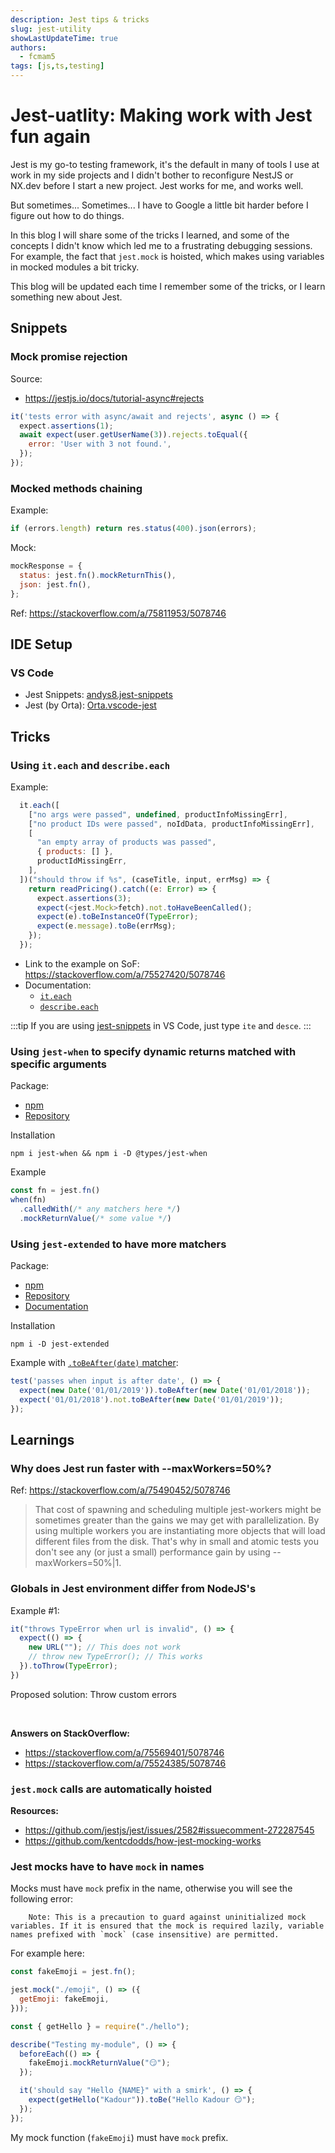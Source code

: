 ```yaml
---
description: Jest tips & tricks
slug: jest-utility
showLastUpdateTime: true
authors:
  - fcmam5
tags: [js,ts,testing]
---
```


# Jest-uatlity: Making work with Jest fun again

Jest is my go-to testing framework, it's the default in many of tools I use at work in my side projects and I didn't bother to reconfigure NestJS or NX.dev before I start a new project. Jest works for me, and works well.

But sometimes... Sometimes... I have to Google a little bit harder before I figure out how to do things.

In this blog I will share some of the tricks I learned, and some of the concepts I didn't know which led me to a frustrating debugging sessions. For example, the fact that `jest.mock` is hoisted, which makes using variables in mocked modules a bit tricky.

This blog will be updated each time I remember some of the tricks, or I learn something new about Jest.

<!-- truncate -->

## Snippets

### Mock promise rejection

Source:

- https://jestjs.io/docs/tutorial-async#rejects

```js
it('tests error with async/await and rejects', async () => {
  expect.assertions(1);
  await expect(user.getUserName(3)).rejects.toEqual({
    error: 'User with 3 not found.',
  });
});
```

### Mocked methods chaining

Example:

```js
if (errors.length) return res.status(400).json(errors);
```

Mock:

```js
mockResponse = {
  status: jest.fn().mockReturnThis(),
  json: jest.fn(),
};
```

Ref: https://stackoverflow.com/a/75811953/5078746

## IDE Setup

### VS Code

- Jest Snippets: [andys8.jest-snippets](https://marketplace.visualstudio.com/items?itemName=andys8.jest-snippets)
- Jest (by Orta): [Orta.vscode-jest](https://marketplace.visualstudio.com/items?itemName=Orta.vscode-jest)

## Tricks

### Using `it.each` and `describe.each`

Example:

```js
  it.each([
    ["no args were passed", undefined, productInfoMissingErr],
    ["no product IDs were passed", noIdData, productInfoMissingErr],
    [
      "an empty array of products was passed",
      { products: [] },
      productIdMissingErr,
    ],
  ])("should throw if %s", (caseTitle, input, errMsg) => {
    return readPricing().catch((e: Error) => {
      expect.assertions(3);
      expect(<jest.Mock>fetch).not.toHaveBeenCalled();
      expect(e).toBeInstanceOf(TypeError);
      expect(e.message).toBe(errMsg);
    });
  });
```

- Link to the example on SoF: https://stackoverflow.com/a/75527420/5078746
- Documentation:
  - [`it.each`](https://jestjs.io/docs/api#testeachtablename-fn-timeout)
  - [`describe.each`](https://jestjs.io/docs/api#describeeachtablename-fn-timeout)

:::tip
If you are using [jest-snippets](https://marketplace.visualstudio.com/items?itemName=andys8.jest-snippets) in VS Code, just type `ite` and `desce`.
:::

### Using `jest-when` to specify dynamic returns matched with specific arguments

Package:

- [npm](https://www.npmjs.com/package/jest-when)
- [Repository](https://github.com/timkindberg/jest-when)

Installation

```
npm i jest-when && npm i -D @types/jest-when
```

Example

```js
const fn = jest.fn()                   
when(fn)
  .calledWith(/* any matchers here */)
  .mockReturnValue(/* some value */)
```


### Using `jest-extended` to have more matchers

Package:

- [npm](https://www.npmjs.com/package/jest-extended)
- [Repository](https://github.com/jest-community/jest-extended)
- [Documentation](https://jest-extended.jestcommunity.dev/docs/matchers/)

Installation

```
npm i -D jest-extended
```

Example with [`.toBeAfter(date)` matcher](https://jest-extended.jestcommunity.dev/docs/matchers/date/#tobeafterdate):

```js
test('passes when input is after date', () => {
  expect(new Date('01/01/2019')).toBeAfter(new Date('01/01/2018'));
  expect('01/01/2018').not.toBeAfter(new Date('01/01/2019'));
});
```

## Learnings

### Why does Jest run faster with --maxWorkers=50%?

Ref: https://stackoverflow.com/a/75490452/5078746

> That cost of spawning and scheduling multiple jest-workers might be sometimes greater than the gains we may get with parallelization. By using multiple workers you are instantiating more objects that will load different files from the disk. That's why in small and atomic tests you don't see any (or just a small) performance gain by using --maxWorkers=50%|1.

### Globals in Jest environment differ from NodeJS's

Example #1:

```js
it("throws TypeError when url is invalid", () => {
  expect(() => {
    new URL(""); // This does not work
    // throw new TypeError(); // This works
  }).toThrow(TypeError);
})
```

Proposed solution: Throw custom errors

<br/>

**Answers on StackOverflow:**

- https://stackoverflow.com/a/75569401/5078746
- https://stackoverflow.com/a/75524385/5078746


### `jest.mock` calls are automatically hoisted


**Resources:**

- https://github.com/jestjs/jest/issues/2582#issuecomment-272287545
- https://github.com/kentcdodds/how-jest-mocking-works

### Jest mocks have to have `mock` in names

Mocks must have `mock` prefix in the name, otherwise you will see the following error:
```
    Note: This is a precaution to guard against uninitialized mock variables. If it is ensured that the mock is required lazily, variable names prefixed with `mock` (case insensitive) are permitted.
```

For example here:

```js
const fakeEmoji = jest.fn();

jest.mock("./emoji", () => ({
  getEmoji: fakeEmoji,
}));

const { getHello } = require("./hello");

describe("Testing my-module", () => {
  beforeEach(() => {
    fakeEmoji.mockReturnValue("😏");
  });

  it('should say "Hello {NAME}" with a smirk', () => {
    expect(getHello("Kadour")).toBe("Hello Kadour 😏");
  });
});
```

My mock function (`fakeEmoji`) must have `mock` prefix.